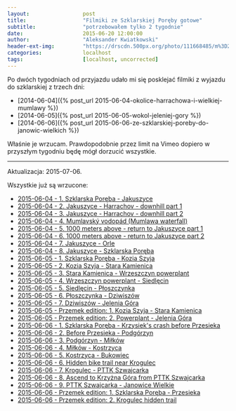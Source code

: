 ```yaml
---
layout:                 post
title:                  "Filmiki ze Szklarskiej Poręby gotowe"
subtitle:               "potrzebowałem tylko 2 tygodnie"
date:                   2015-06-20 12:00:00
author:                 "Aleksander Kwiatkowski"
header-ext-img:         "https://drscdn.500px.org/photo/111668485/m%3D2048/d57dbab305b521dde1e7de22da8e1c0d"
categories:             localhost
tags:                   [localhost, uncorrected]
---
```


Po dwóch tygodniach od przyjazdu udało mi się posklejać filmiki z wyjazdu do szklarskiej z trzech dni:

* [2014-06-04]({% post_url 2015-06-04-okolice-harrachowa-i-wielkiej-mumlawy %})
* [2014-06-05]({% post_url 2015-06-05-wokol-jeleniej-gory %})
* [2014-06-06]({% post_url 2015-06-06-ze-szklarskiej-poreby-do-janowic-wielkich %})

Właśnie je wrzucam. Prawdopodobnie przez limit na Vimeo dopiero w przyszłym tygodniu będę mógł dorzucić
wszystkie.

<hr/>

Aktualizacja: 2015-07-06.

Wszystkie już są wrzucone:

* [2015-06-04 - 1. Szklarska Poręba - Jakuszyce](https://vimeo.com/130036499)
* [2015-06-04 - 2. Jakuszyce - Harrachov - downhill part 1](https://vimeo.com/130038345)
* [2015-06-04 - 3. Jakuszyce - Harrachov - downhill part 2](https://vimeo.com/130132106)
* [2015-06-04 - 4. Mumlavský vodopád (Mumlawa waterfall)](https://vimeo.com/130132107)
* [2015-06-04 - 5. 1000 meters above - return to Jakuszyce part 1](https://vimeo.com/130184788)
* [2015-06-04 - 6. 1000 meters above - return to Jakuszyce part 2](https://vimeo.com/130260775)
* [2015-06-04 - 7. Jakuszyce - Orle](https://vimeo.com/130305695)
* [2015-06-04 - 8. Jakuszyce - Szklarska Poręba](https://vimeo.com/130305696)
* [2015-06-05 - 1. Szklarska Poręba - Kozia Szyja](https://vimeo.com/130319346)
* [2015-06-05 - 2. Kozia Szyja - Stara Kamienica](https://vimeo.com/130551453)
* [2015-06-05 - 3. Stara Kamienica - Wrzeszczyn powerplant](https://vimeo.com/130551454)
* [2015-06-05 - 4. Wrzeszczyn powerplant - Siedlęcin](https://vimeo.com/130575651)
* [2015-06-05 - 5. Siedlęcin - Płoszczynka](https://vimeo.com/130582477)
* [2015-06-05 - 6. Płoszczynka - Dziwiszów](https://vimeo.com/130620133)
* [2015-06-05 - 7. Dziwiszów - Jelenia Góra](https://vimeo.com/130626295)
* [2015-06-05 - Przemek edition: 1. Kozia Szyja - Stara Kamienica](https://vimeo.com/132017479)
* [2015-06-05 - Przemek edition: 2. Powerplant - Jelenia Góra](https://vimeo.com/132017480)
* [2015-06-06 - 1. Szklarska Poręba - Krzysiek's crash before Przesieka](https://vimeo.com/130628290)
* [2015-06-06 - 2. Before Przesieka - Podgórzyn](https://vimeo.com/131295976)
* [2015-06-06 - 3. Podgórzyn - Miłków](https://vimeo.com/131295977)
* [2015-06-06 - 4. Miłków - Kostrzyca](https://vimeo.com/131295978)
* [2015-06-06 - 5. Kostrzyca - Bukowiec](https://vimeo.com/131307939)
* [2015-06-06 - 6. Hidden bike trail near Krogulec](https://vimeo.com/131361748)
* [2015-06-06 - 7. Krogulec - PTTK Szwajcarka](https://vimeo.com/131361749)
* [2015-06-06 - 8. Ascend to Krzyżna Góra from PTTK Szwajcarka](https://vimeo.com/131361751)
* [2015-06-06 - 9. PTTK Szwajcarka - Janowice Wielkie](https://vimeo.com/131361750)
* [2015-06-06 - Przemek edition: 1. Szklarska Poręba - Przesieka](https://vimeo.com/132027969)
* [2015-06-06 - Przemek edition: 2. Krogulec hidden trail](https://vimeo.com/132027970)
